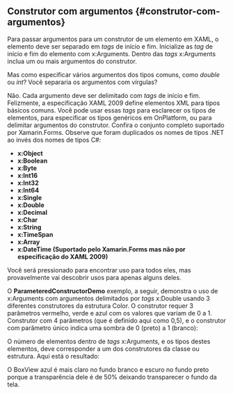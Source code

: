 ## Construtor com argumentos {#construtor-com-argumentos}

Para passar argumentos para um construtor de um elemento em XAML, o elemento deve ser separado em _tags_ de início e fim. Inicialize as _tag_ de início e fim do elemento com x:Arguments. Dentro das _tags_ x:Arguments inclua um ou mais argumentos do construtor.

Mas como especificar vários argumentos dos tipos comuns, como _double_ ou _int_? Você separaria os argumentos com vírgulas?

Não. Cada argumento deve ser delimitado com _tags_ de início e fim. Felizmente, a especificação XAML 2009 define elementos XML para tipos básicos comuns. Você pode usar essas _tags_ para esclarecer os tipos de elementos, para especificar os tipos genéricos em OnPlatform, ou para delimitar argumentos do construtor. Confira o conjunto completo suportado por Xamarin.Forms. Observe que foram duplicados os nomes de tipos .NET ao invés dos nomes de tipos C#:

*   **x:Object**
*   **x:Boolean**
*   **x:Byte**
*   **x:Int16**
*   **x:Int32**
*   **x:Int64**
*   **x:Single**
*   **x:Double**
*   **x:Decimal**
*   **x:Char**
*   **x:String**
*   **x:TimeSpan**
*   **x:Array**
*   **x:DateTime (Suportado pelo Xamarin.Forms mas não por especificação do XAML 2009)**

Você será pressionado para encontrar uso para todos eles, mas provavelmente vai descobrir usos para apenas alguns deles.

O **ParameteredConstructorDemo** exemplo, a seguir, demonstra o uso de x:Arguments com argumentos delimitados por _tags_ x:Double usando 3 diferentes construtores da estrutura Color. O construtor requer 3 parâmetros vermelho, verde e azul com os valores que variam de 0 a 1\. Construtor com 4 parâmetros (que é definido aqui como 0,5), e o construtor com parâmetro único indica uma sombra de 0 (preto) a 1 (branco):

O número de elementos dentro de _tags_ x:Arguments, e os tipos destes elementos, deve corresponder a um dos construtores da classe ou estrutura. Aqui está o resultado:

O BoxView azul é mais claro no fundo branco e escuro no fundo preto porque a transparência dele é de 50% deixando transparecer o fundo da tela.
